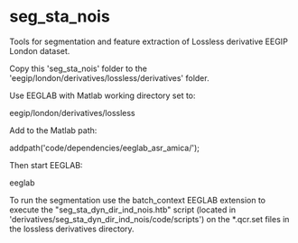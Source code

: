 # seg_sta_nois

Tools for segmentation and feature extraction of Lossless derivative EEGIP London dataset.

Copy this 'seg_sta_nois' folder to the 'eegip/london/derivatives/lossless/derivatives' folder. 

Use EEGLAB with Matlab working directory set to:

eegip/london/derivatives/lossless

Add to the Matlab path:

addpath('code/dependencies/eeglab_asr_amica/');

Then start EEGLAB:

eeglab

To run the segmentation use the batch_context EEGLAB extension to execute the "seg_sta_dyn_dir_ind_nois.htb" script (located in 'derivatives/seg_sta_dyn_dir_ind_nois/code/scripts') on the *.qcr.set files in the lossless derivatives directory.

